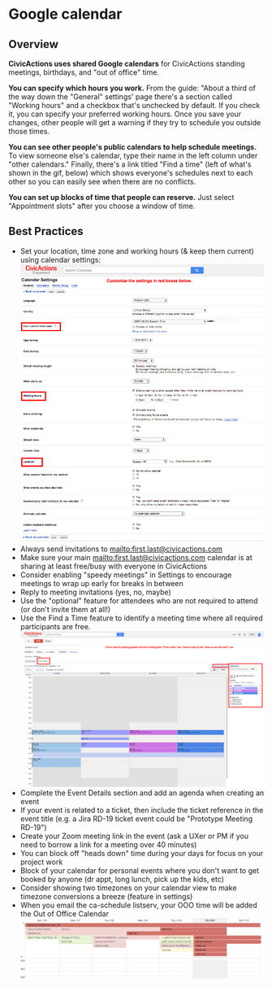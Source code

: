 # Google calendar

## Overview

**CivicActions uses shared Google calendars** for CivicActions standing meetings, birthdays, and "out of office" time.

**You can specify which hours you work.** From the guide: "About a third of the way down the "General" settings' page there's a section called "Working hours" and a checkbox that's unchecked by default. If you check it, you can specify your preferred working hours. Once you save your changes, other people will get a warning if they try to schedule you outside those times.

**You can see other people's public calendars to help schedule meetings.** To view someone else's calendar, type their name in the left column under "other calendars." Finally, there's a link titled "Find a time" (left of what's shown in the gif, below) which shows everyone's schedules next to each other so you can easily see when there are no conflicts.

**You can set up blocks of time that people can reserve.** Just select "Appointment slots" after you choose a window of time.

## Best Practices

- Set your location, time zone and working hours (& keep them current) using calendar settings: ![Calendar Settings](../../images/CivicActions_Calendar_Settings.png "Calendar settings")
- Always send invitations to <mailto:first.last@civicactions.com>
- Make sure your main <mailto:first.last@civicactions.com> calendar is at sharing at least free/busy with everyone in CivicActions
- Consider enabling "speedy meetings" in Settings to encourage meetings to wrap up early for breaks in between
- Reply to meeting invitations (yes, no, maybe)
- Use the "optional" feature for attendees who are not required to attend (or don't invite them at all!)
- Use the Find a Time feature to identify a meeting time where all required participants are free. !["Find a Time"](../../images/CivicActions_Calendar_FindTime.png "Find a time")
- Complete the Event Details section and add an agenda when creating an event
- If your event is related to a ticket, then include the ticket reference in the event title (e.g. a Jira RD-19 ticket event could be "Prototype Meeting RD-19")
- Create your Zoom meeting link in the event (ask a UXer or PM if you need to borrow a link for a meeting over 40 minutes)
- You can block off "heads down" time during your days for focus on your project work
- Block of your calendar for personal events where you don't want to get booked by anyone (dr appt, long lunch, pick up the kids, etc)
- Consider showing two timezones on your calendar view to make timezone conversions a breeze (feature in settings)
- When you email the ca-schedule listserv, your OOO time will be added the Out of Office Calendar !["CivicActions: Out of Office"](../../images/ooo-cal1.png "Out of Office Calendar")
